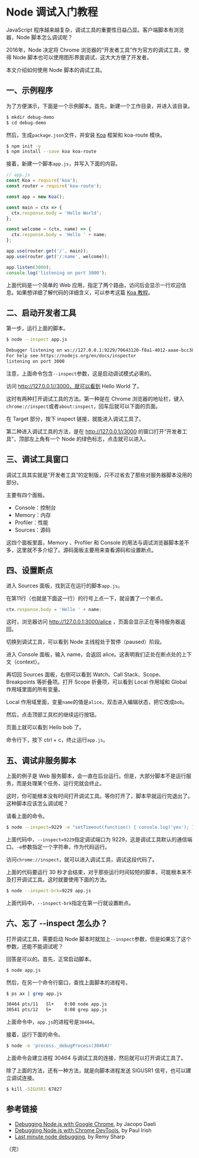 # Node 调试入门教程

JavaScript 程序越来越复杂，调试工具的重要性日益凸显。客户端脚本有浏览器，Node 脚本怎么调试呢？

2016年，Node 决定将 Chrome 浏览器的“开发者工具”作为官方的调试工具，使得 Node 脚本也可以使用图形界面调试，这大大方便了开发者。

本文介绍如何使用 Node 脚本的调试工具。

## 一、示例程序

为了方便演示，下面是一个示例脚本。首先，新建一个工作目录，并进入该目录。

```bash
$ mkdir debug-demo
$ cd debug-demo
```

然后，生成`package.json`文件，并安装 [Koa](http://www.ruanyifeng.com/blog/2017/08/koa.html) 框架和 koa-route 模块。

```bash
$ npm init -y
$ npm install --save koa koa-route
```

接着，新建一个脚本`app.js`，并写入下面的内容。

```javascript
// app.js
const Koa = require('koa');
const router = require('koa-route');

const app = new Koa();

const main = ctx => {
  ctx.response.body = 'Hello World';
};

const welcome = (ctx, name) => {
  ctx.response.body = 'Hello ' + name;
};

app.use(router.get('/', main));
app.use(router.get('/:name', welcome));

app.listen(3000);
console.log('listening on port 3000');
```

上面代码是一个简单的 Web 应用，指定了两个路由，访问后会显示一行欢迎信息。如果想详细了解代码的详细含义，可以参考这篇 [Koa 教程](http://www.ruanyifeng.com/blog/2017/08/koa.html)。


## 二、启动开发者工具

第一步，运行上面的脚本。

```bash
$ node --inspect app.js

Debugger listening on ws://127.0.0.1:9229/70643120-f8a1-4012-aaae-bcc388de4ca0
For help see https://nodejs.org/en/docs/inspector
listening on port 3000
```

注意，上面命令包含`--inspect`参数，这是启动调试模式必需的。

访问 http://127.0.0.1//3000，就可以看到 Hello World 了。

这时有两种打开调试工具的方法。第一种是在 Chrome 浏览器的地址栏，键入 `chrome://inspect`或者`about:inspect`，回车后就可以下面的页面。

在 Target 部分，按下 inspect 链接，就能进入调试工具了。

第二种进入调试工具的方法，是在 http://127.0.0.1//3000 的窗口打开“开发者工具”，顶部左上角有一个 Node 的绿色标志，点击就可以进入。

## 三、调试工具窗口

调试工具其实就是“开发者工具”的定制版，只不过省去了那些对服务器脚本没用的部分。

主要有四个面板。

- Console：控制台
- Memory：内存
- Profiler：性能
- Sources：源码

这四个面板里面，Memory 、Profiler 和 Console 的用法与调试浏览器脚本差不多，这里就不多介绍了。源码面板主要用来查看源码和设置断点。

## 四、设置断点

进入 Sources 面板，找到正在运行的脚本`app.js`。

在第11行（也就是下面这一行）的行号上点一下，就设置了一个断点。

```javascript
ctx.response.body = 'Hello ' + name;
```

这时，浏览器访问 http://127.0.0.1:3000/alice ，页面会显示正在等待服务器返回。

切换到调试工具，可以看到 Node 主线程处于暂停（paused）阶段。

进入 Console 面板，输入 name，会返回 alice。这表明我们正处在断点处的上下文（context）。

再切回 Sources 面板，右侧可以看到 Watch、Call Stack、Scope、Breakpoints 等折叠项。打开 Scope 折叠项，可以看到 Local 作用域和 Global 作用域里面的所有变量。

Local 作用域里面，变量`name`的值是`alice`，双击进入编辑状态，把它改成`bob`。

然后，点击顶部工具栏的继续运行按钮。

页面上就可以看到 Hello bob 了。

命令行下，按下 ctrl + c，终止运行`app.js`。

## 五、调试非服务脚本

上面的例子是 Web 服务脚本，会一直在后台运行。但是，大部分脚本不是运行服务，而是处理某个任务，运行完就会终止。

这时，你可能根本没有时间打开调试工具。等你打开了，脚本早就运行完退出了。这种脚本应该怎么调试呢？

请看上面的命令。

```bash
$ node --inspect=9229 -e "setTimeout(function() { console.log('yes'); }, 30000)"
```

上面代码中，`--inspect=9229`指定调试端口为 9229，这是调试工具默认的通信端口。`-e`参数指定一个字符串，作为代码运行。

访问`chrome://inspect`，就可以进入调试工具，调试这段代码了。

上面的代码要运行 30 秒才会结束，对于那些运行时间较短的脚本，可能根本来不及打开调试工具。这时就要使用下面的方法。

```bash
$ node --inspect-brk=9229 app.js
```

上面代码中，`--inspect-brk`指定在第一行就设置断点。

## 六、忘了 --inspect 怎么办？

打开调试工具，需要启动 Node 脚本时就加上`--inspect`参数，但是如果忘了这个参数，还能不能调试呢？

回答是可以的。首先，正常启动脚本。

```bash
$ node app.js
```

然后，在另一个命令行窗口，查找上面脚本的进程号。

```bash
$ ps ax | grep app.js 

30464 pts/11   Sl+    0:00 node app.js
30541 pts/12   S+     0:00 grep app.js
```

上面命令中，`app.js`的进程号是`30464`。

接着，运行下面的命令。

```bash
$ node -e 'process._debugProcess(30464)'
```

上面命令会建立进程 30464 与调试工具的连接，然后就可以打开调试工具了。

除了上面的方法，还有一种方法，就是向脚本进程发送 SIGUSR1 信号，也可以建立调试连接。

```bash
$ kill -SIGUSR1 67827
```

## 参考链接

- [Debugging Node.js with Google Chrome](https://medium.com/the-node-js-collection/debugging-node-js-with-google-chrome-4965b5f910f4), by Jacopo Daeli
- [Debugging Node.js with Chrome DevTools](https://medium.com/@paul_irish/debugging-node-js-nightlies-with-chrome-devtools-7c4a1b95ae27), by Paul Irish
- [Last minute node debugging](https://remysharp.com/2018/03/03/last-minute-node-debugging), by Remy Sharp

（完）